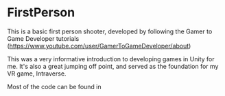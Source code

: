 # FirstPerson

This is a basic first person shooter, developed by following the Gamer to Game Developer tutorials (https://www.youtube.com/user/GamerToGameDeveloper/about)

This was a very informative introduction to developing games in Unity for me. It's also a great jumping off point, and served as the foundation for my VR game, Intraverse.

Most of the code can be found in
